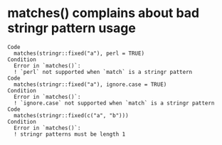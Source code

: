 # matches() complains about bad stringr pattern usage

    Code
      matches(stringr::fixed("a"), perl = TRUE)
    Condition
      Error in `matches()`:
      ! `perl` not supported when `match` is a stringr pattern
    Code
      matches(stringr::fixed("a"), ignore.case = TRUE)
    Condition
      Error in `matches()`:
      ! `ignore.case` not supported when `match` is a stringr pattern
    Code
      matches(stringr::fixed(c("a", "b")))
    Condition
      Error in `matches()`:
      ! stringr patterns must be length 1

